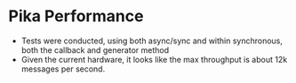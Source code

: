 # Pika Performance

- Tests were conducted, using both async/sync and within synchronous, both the callback and generator method
- Given the current hardware, it looks like the max throughput is about 12k messages per second.